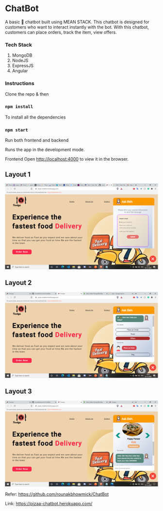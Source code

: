 # ChatBot
A basic  🍕 chatbot built using MEAN STACK.
This chatbot is designed for customers who want to interact instantly with the bot. With this chatbot, customers can place orders, track the item, view offers.

### Tech Stack
1. MongoDB
2. NodeJS
3. ExpressJS
4. Angular

### Instructions

Clone the repo & then

### `npm install`

To install all the dependencies

### `npm start`
Run both frontend and backend

Runs the app in the development mode.<br />

Frontend
Open [http://localhost:4000](http://localhost:4000) to view it in the browser.

## Layout 1
 <p align="center">
  <img src="https://github.com/rounakbhowmick/ChatBot/blob/main/Layout1.png" width="800px">
</p>

## Layout 2
 <p align="center">
  <img src="https://github.com/rounakbhowmick/ChatBot/blob/main/Layout2.png" width="800px">
</p>

## Layout 3
 <p align="center">
  <img src="https://github.com/rounakbhowmick/ChatBot/blob/main/Layout3.png" width="800px">
</p>

Refer: https://github.com/rounakbhowmick/ChatBot

Link:  https://pizaa-chatbot.herokuapp.com/

